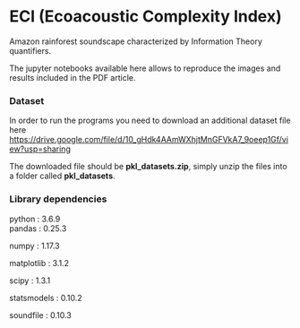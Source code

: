 # ECI (Ecoacoustic Complexity Index)

Amazon rainforest soundscape characterized by Information Theory quantifiers.

The jupyter notebooks available here allows to reproduce the images and results included in the PDF article.

### Dataset

In order to run the programs you need to download an additional dataset file here https://drive.google.com/file/d/10_gHdk4AAmWXhjtMnGFVkA7_9oeep1Gf/view?usp=sharing

The downloaded file should be __pkl_datasets.zip__, simply unzip the files into a folder called __pkl_datasets__. 

### Library dependencies

python           : 3.6.9 \
pandas           : 0.25.3

numpy            : 1.17.3

matplotlib       : 3.1.2

scipy            : 1.3.1

statsmodels      : 0.10.2

soundfile        : 0.10.3
